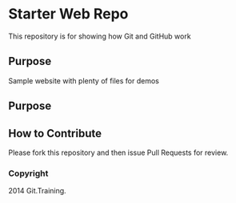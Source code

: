 # Starter Web Repo

This repository is for showing how Git and GitHub work

## Purpose

Sample website with plenty of files for demos

## Purpose

## How to Contribute

Please fork this repository and then issue Pull Requests for review.


### Copyright
2014 Git.Training.